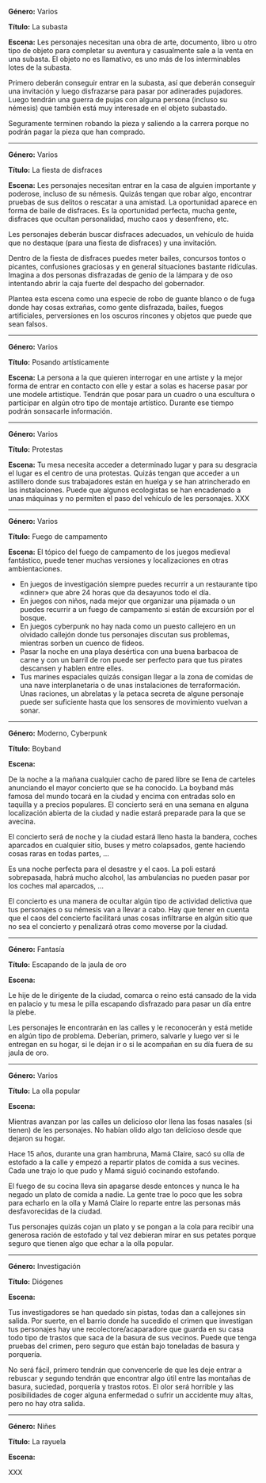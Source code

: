 **Género:** Varios

**Título:** La subasta

**Escena:**
Les personajes necesitan una obra de arte, documento, libro u otro tipo de objeto para completar su aventura y casualmente sale a la venta en una subasta. El objeto no es llamativo, es uno más de los interminables lotes de la subasta.

Primero deberán conseguir entrar en la subasta, así que deberán conseguir una invitación y luego disfrazarse para pasar por adinerades pujadores. Luego tendrán una guerra de pujas con alguna persona (incluso su némesis) que también está muy interesade en el objeto subastado.

Seguramente terminen robando la pieza y saliendo a la carrera porque no podrán pagar la pieza que han comprado.

***

**Género:** Varios

**Título:** La fiesta de disfraces

**Escena:**
Les personajes necesitan entrar en la casa de alguien importante y poderose, incluso de su némesis. Quizás tengan que robar algo, encontrar pruebas de sus delitos o rescatar a una amistad. La oportunidad aparece en forma de baile de disfraces. Es la oportunidad perfecta, mucha gente, disfraces que ocultan personalidad, mucho caos y desenfreno, etc.

Les personajes deberán buscar disfraces adecuados, un vehículo de huida que no destaque (para una fiesta de disfraces) y una invitación. 

Dentro de la fiesta de disfraces puedes meter bailes, concursos tontos o picantes, confusiones graciosas y en general situaciones bastante ridículas. Imagina a dos personas disfrazadas de genio de la lámpara y de oso intentando abrir la caja fuerte del despacho del gobernador.

Plantea esta escena como una especie de robo de guante blanco o de fuga donde hay cosas extrañas, como gente disfrazada, bailes, fuegos artificiales, perversiones en los oscuros rincones y objetos que puede que sean falsos.

***

**Género:** Varios

**Título:** Posando artísticamente

**Escena:**
La persona a la que quieren interrogar en une artiste y la mejor forma de entrar en contacto con elle y estar a solas es hacerse pasar por une modele artistique. Tendrán que posar para un cuadro o una escultura o participar en algún otro tipo de montaje artístico. Durante ese tiempo podrán sonsacarle información.

***

**Género:** Varios

**Título:** Protestas

**Escena:** Tu mesa necesita acceder a determinado lugar y para su desgracia el lugar es el centro de una protestas. Quizás tengan que acceder a un astillero donde sus trabajadores están en huelga y se han atrincherado en las instalaciones. Puede que algunos ecologistas se han encadenado a unas máquinas y no permiten el paso del vehículo de les personajes.
XXX

***

**Género:** Varios

**Título:** Fuego de campamento

**Escena:**
El tópico del fuego de campamento de los juegos medieval fantástico, puede tener muchas versiones y localizaciones en otras ambientaciones.

* En juegos de investigación siempre puedes recurrir a un restaurante tipo «dinner» que abre 24 horas que da desayunos todo el día.
* En juegos con niños, nada mejor que organizar una pijamada o un puedes recurrir a un fuego de campamento si están de excursión por el bosque.
* En juegos cyberpunk no hay nada como un puesto callejero en un olvidado callejón donde tus personajes discutan sus problemas, mientras sorben un cuenco de fideos.
* Pasar la noche en una playa desértica con una buena barbacoa de carne y con un barril de ron puede ser perfecto para que tus pirates descansen y hablen entre elles.
* Tus marines espaciales quizás consigan llegar a la zona de comidas de una nave interplanetaria o de unas instalaciones de terraformación. Unas raciones, un abrelatas y la petaca secreta de algune personaje puede ser suficiente hasta que los sensores de movimiento vuelvan a sonar.

***

**Género:** Moderno, Cyberpunk

**Título:** Boyband

**Escena:**

De la noche a la mañana cualquier cacho de pared libre se llena de carteles anunciando el mayor concierto que se ha conocido. La boyband más famosa del mundo tocará en la ciudad y encima con entradas solo en taquilla y a precios populares. El concierto será en una semana en alguna localización abierta de la ciudad y nadie estará preparade para la que se avecina.

El concierto será de noche y la ciudad estará lleno hasta la bandera, coches aparcados en cualquier sitio, buses y metro colapsados, gente haciendo cosas raras en todas partes, … 

Es una noche perfecta para el desastre y el caos. La poli estará sobrepasada, habrá mucho alcohol, las ambulancias no pueden pasar por los coches mal aparcados, …

El concierto es una manera de ocultar algún tipo de actividad delictiva que tus personajes o su némesis van a llevar a cabo. Hay que tener en cuenta que el caos del concierto facilitará unas cosas infiltrarse en algún sitio que no sea el concierto y penalizará otras como moverse por la ciudad.

***

**Género:** Fantasía

**Título:** Escapando de la jaula de oro

**Escena:**

Le hije de le dirigente de la ciudad, comarca o reino está cansado de la vida en palacio y tu mesa le pilla escapando disfrazado para pasar un día entre la plebe.

Les personajes le encontrarán en las calles y le reconocerán y está metide en algún tipo de problema. Deberían, primero, salvarle y luego ver si le entregan en su hogar, si le dejan ir o si le acompañan en su día fuera de su jaula de oro.

***

**Género:** Varios

**Título:** La olla popular

**Escena:**

Mientras avanzan por las calles un delicioso olor llena las fosas nasales (si tienen) de les personajes. No habían olido algo tan delicioso desde que dejaron su hogar.

Hace 15 años, durante una gran hambruna, Mamá Claire, sacó su olla de estofado a la calle y empezó a repartir platos de comida a sus vecines. Cada une trajo lo que pudo y Mamá siguió cocinando estofando.

El fuego de su cocina lleva sin apagarse desde entonces y nunca le ha negado un plato de comida a nadie. La gente trae lo poco que les sobra para echarlo en la olla y Mamá Claire lo reparte entre las personas más desfavorecidas de la ciudad.

Tus personajes quizás cojan un plato y se pongan a la cola para recibir una generosa ración de estofado y tal vez debieran mirar en sus petates porque seguro que tienen algo que echar a la olla popular.

***

**Género:** Investigación

**Título:** Diógenes

**Escena:**

Tus investigadores se han quedado sin pistas, todas dan a callejones sin salida. Por suerte, en el barrio donde ha sucedido el crimen que investigan tus personajes hay une recolectore/acaparadore que guarda en su casa todo tipo de trastos que saca de la basura de sus vecinos. Puede que tenga pruebas del crimen, pero seguro que están bajo toneladas de basura y porquería.

No será fácil, primero tendrán que convencerle de que les deje entrar a rebuscar y segundo tendrán que encontrar algo útil entre las montañas de basura, suciedad, porquería y trastos rotos. El olor será horrible y las posibilidades de coger alguna enfermedad o sufrir un accidente muy altas, pero no hay otra salida.

***

**Género:** Niñes

**Título:** La rayuela

**Escena:**

XXX
